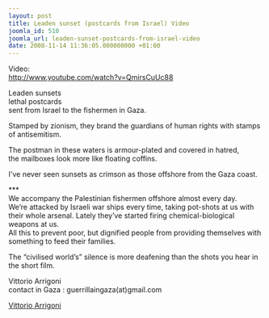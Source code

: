 ```yaml
---
layout: post
title: Leaden sunset (postcards from Israel) Video
joomla_id: 510
joomla_url: leaden-sunset-postcards-from-israel-video
date: 2008-11-14 11:36:05.000000000 +01:00
---
```

<p>Video:<br /><a href="http://www.youtube.com/watch?v=QmirsCuUc88" target="_blank">http://www.youtube.com/watch?v=QmirsCuUc88</a></p><p>Leaden sunsets<br />lethal postcards<br />sent from Israel to the fishermen in Gaza.</p><p>Stamped by zionism, they brand the guardians of human rights with stamps of antisemitism.</p><p>The postman in these waters is armour-plated and covered in hatred,<br />the mailboxes look more like floating coffins.</p><p>I've never seen sunsets as crimson as those offshore from the Gaza coast.</p><p>***<br />We accompany the Palestinian fishermen offshore almost every day.<br />We&rsquo;re attacked by Israeli war ships every time, taking pot-shots at us with their whole arsenal. Lately they&rsquo;ve started firing chemical-biological weapons at us.<br />All this to prevent poor, but dignified people from providing themselves with something to feed their families. </p><p>The &ldquo;civilised world&rsquo;s&rdquo; silence is more deafening than the shots you hear in the short film. </p><p>Vittorio Arrigoni<br />contact in Gaza : guerrillaingaza(at)gmail.com </p><p><a href="Vittorio Arrigoni">Vittorio Arrigoni</a></p>
